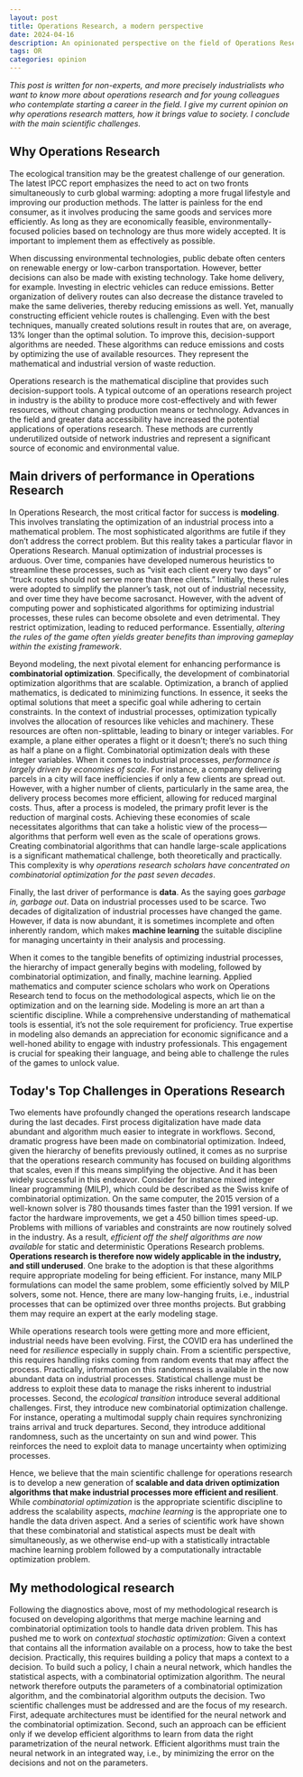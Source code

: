 ```yaml
---
layout: post
title: Operations Research, a modern perspective
date: 2024-04-16
description: An opinionated perspective on the field of Operations Research
tags: OR
categories: opinion
---
```


*This post is written for non-experts, and more precisely industrialists who want to know more about operations research and for young colleagues who contemplate starting a career in the field. I give my current opinion on why operations research matters, how it brings value to society. I conclude with the main scientific challenges.*

## Why Operations Research

The ecological transition may be the greatest challenge of our generation.
The latest IPCC report emphasizes the need to act on two fronts simultaneously to curb global warming: adopting a more frugal lifestyle and improving our production methods. The latter is painless for the end consumer, as it involves producing the same goods and services more efficiently. As long as they are economically feasible, environmentally-focused policies based on technology are thus more widely accepted. It is important to implement them as effectively as possible.

When discussing environmental technologies, public debate often centers on renewable energy or low-carbon transportation. However, better decisions can also be made with existing technology. Take home delivery, for example. Investing in electric vehicles can reduce emissions. Better organization of delivery routes can also decrease the distance traveled to make the same deliveries, thereby reducing emissions as well. Yet, manually constructing efficient vehicle routes is challenging. Even with the best techniques, manually created solutions result in routes that are, on average, 13% longer than the optimal solution. To improve this, decision-support algorithms are needed. These algorithms can reduce emissions and costs by optimizing the use of available resources. They represent the mathematical and industrial version of waste reduction.

Operations research is the mathematical discipline that provides such decision-support tools. A typical outcome of an operations research project in industry is the ability to produce more cost-effectively and with fewer resources, without changing production means or technology. Advances in the field and greater data accessibility have increased the potential applications of operations research. These methods are currently underutilized outside of network industries and represent a significant source of economic and environmental value.

## Main drivers of performance in Operations Research

<!-- The mot important driver of performance in Operations Research is **modeling**, i.e., how you translate the optimization of an industrial process into a mathematical problem. You can do the best algorithms, if they don't solve the right problem, they are going to be useless.
But the reality is deeper than this. 
Optimizing an industrial process manually is difficult.
Firms have therefore accumulated along time numerous heuristics that enable to simplify the process, such as "each client should be visited every two days, truck routes should not serve more than 3 clients, etc."
While such rules that were introduced because they simplify the life of the truck planner and not because they are an industrial necessity tend to become unbreakable rules with time. The thing is, when we have computing power and an algorithm to optimize the industrial process, such rules become not only useless but harmful since they constrain the optimization and thus decrease performance. In other words, *one always gains more by changing the rule of the game than by playing better by the same rule*. 

Modeling for Operations Research is an art that I practice because it is key for applications, but it is more on the consulting than the academic side of Operations Research. -->

In Operations Research, the most critical factor for success is **modeling**. This involves translating the optimization of an industrial process into a mathematical problem. The most sophisticated algorithms are futile if they don’t address the correct problem. But this reality takes a particular flavor in Operations Research. Manual optimization of industrial processes is arduous. Over time, companies have developed numerous heuristics to streamline these processes, such as “visit each client every two days” or “truck routes should not serve more than three clients.” Initially, these rules were adopted to simplify the planner’s task, not out of industrial necessity, and over time they have become sacrosanct. However, with the advent of computing power and sophisticated algorithms for optimizing industrial processes, these rules can become obsolete and even detrimental. They restrict optimization, leading to reduced performance. Essentially, *altering the rules of the game often yields greater benefits than improving gameplay within the existing framework*.

<!-- After modeling, the second driver of performance is **combinatorial optimization**, and more precisely to build *combinatorial optimization algorithms that scale*.
Optimizing an industrial process naturally belongs to the field of optimization.
Optimization is the part of applied mathematics that aims at minimizing functions, i.e., finding the best solutions according to a given objective among a set of solutions that satisfy some constraints.
When we optimize an industrial process, this generally means allocating resources such as vehicles, machines, etc. Those resources are typically not splittable, which leads to binary or integer variables: A plane operates a flight or does not operate it, but we cannot have a half plane operating a flight.
Combinatorial optimization is the part of optimization that deals with integer variables. 
When optimizing an industrial process, *performance generally comes from economy scales*. Consider for instance a firm that delivers parcels to clients in a city. If there are only three clients scattered in the city, even with the best algorithms, the truck is going to crisscross the city. If on the contrary there are many clients, then the algorithm can send a truck delivering all the requests in the same neighborhood. Hence, larger processes give more flexibility to the decision maker, which enables to reduce marginal costs. In other words, once a process has been modelled, **the main source of profit is decreasing marginal costs**. But reaping these economies of scales require algorithms that can take a global perspective when optimizing the process, i.e., algorithms that scale well on large instances. 
For theoretical and practical reasons, building combinatorial algorithms that scale is extremely challenging mathematically. This is the reason why *researchers in operations research have been focused on combinatorial optimization for the last 70 years*. -->

Beyond modeling, the next pivotal element for enhancing performance is **combinatorial optimization**. Specifically, the development of combinatorial optimization algorithms that are scalable. Optimization, a branch of applied mathematics, is dedicated to minimizing functions. In essence, it seeks the optimal solutions that meet a specific goal while adhering to certain constraints. In the context of industrial processes, optimization typically involves the allocation of resources like vehicles and machinery. These resources are often non-splittable, leading to binary or integer variables. For example, a plane either operates a flight or it doesn’t; there’s no such thing as half a plane on a flight. Combinatorial optimization deals with these integer variables. When it comes to industrial processes, *performance is largely driven by economies of scale*. For instance, a company delivering parcels in a city will face inefficiencies if only a few clients are spread out. However, with a higher number of clients, particularly in the same area, the delivery process becomes more efficient, allowing for reduced marginal costs. Thus, after a process is modeled, the primary profit lever is the reduction of marginal costs. Achieving these economies of scale necessitates algorithms that can take a holistic view of the process—algorithms that perform well even as the scale of operations grows.
Creating combinatorial algorithms that can handle large-scale applications is a significant mathematical challenge, both theoretically and practically. This complexity is why *operations research scholars have concentrated on combinatorial optimization for the past seven decades*.

Finally, the last driver of performance is **data**. As the saying goes *garbage in, garbage out*.
Data on industrial processes used to be scarce. Two decades of digitalization of industrial processes have changed the game. However, if data is now abundant, it is sometimes incomplete and often inherently random, which makes **machine learning** the suitable discipline for managing uncertainty in their analysis and processing. 

When it comes to the tangible benefits of optimizing industrial processes, the hierarchy of impact generally begins with modeling, followed by combinatorial optimization, and finally, machine learning.
Applied mathematics and computer science scholars who work on Operations Research tend to focus on the methodological aspects, which lie on the optimization and on the learning side. 
Modeling is more an art than a scientific discipline. 
While a comprehensive understanding of mathematical tools is essential, it’s not the sole requirement for proficiency. True expertise in modeling also demands an appreciation for economic significance and a well-honed ability to engage with industry professionals. This engagement is crucial for speaking their language, and being able to challenge the rules of the games to unlock value.
<!-- An in-depth knowledge of the mathematical tools available is of course needed to master this art. But it is not sufficient, as mastering modeling requires a sense of what matters economically and a seasoned practice of intertacting with industrialists to be able to speak the same language, identify which rules matters and which one should be scrapped, etc. -->
<!-- In terms of practical returns on applied industrial process optimization projects, modeling is generally the key, then followed by combinatorial optimization, and then by machine learning. -->

## Today's Top Challenges in Operations Research

Two elements have profoundly changed the operations research landscape during the last decades. 
First process digitalization have made data abundant and algorithm much easier to integrate in workflows.
Second, dramatic progress have been made on combinatorial optimization.
Indeed, given the hierarchy of benefits previously outlined, it comes as no surprise that the operations research community has focused on building algorithms that scales, even if this means simplifying the objective. And it has been widely successful in this endeavor. Consider for instance mixed integer linear programming (MILP), which could be described as the Swiss knife of combinatorial optimization. On the same computer, the 2015 version of a well-known solver is 780 thousands times faster than the 1991 version. If we factor the hardware improvements, we get a 450 billion times speed-up. Problems with millions of variables and constraints are now routinely solved in the industry.
As a result, *efficient off the shelf algorithms are now available* for static and deterministic Operations Research problems.
**Operations research is therefore now widely applicable in the industry, and still underused**.
One brake to the adoption is that these algorithms require appropriate modeling for being efficient. For instance, many MILP formulations can model the same problem, some efficiently solved by MILP solvers, some not.
Hence, there are many low-hanging fruits, i.e., industrial processes that can be optimized over three months projects. But grabbing them may require an expert at the early modeling stage.

While operations research tools were getting more and more efficient, industrial needs have been evolving.
First, the COVID era has underlined the need for *resilience* especially in supply chain. From a scientific perspective, this requires handling risks coming from random events that may affect the process.
Practically, information on this randomness is available in the now abundant data on industrial processes. Statistical challenge must be address to exploit these data to manage the risks inherent to industrial processes. 
Second, the *ecological transition* introduce several additional challenges.
First, they introduce new combinatorial optimization challenge. For instance, operating a multimodal supply chain requires synchronizing trains arrival and truck departures.
Second, they introduce additional randomness, such as the uncertainty on sun and wind power.
This reinforces the need to exploit data to manage uncertainty when optimizing processes.

Hence, we believe that the main scientific challenge for operations research is to develop a new generation of **scalable and data driven optimization algorithms that make industrial processes more efficient and resilient**.
While *combinatorial optimization* is the appropriate scientific discipline to address the scalability aspects, *machine learning* is the appropriate one to handle the data driven aspect. And a series of scientific work have shown that these combinatorial and statistical aspects must be dealt with simultaneously, as we otherwise end-up with a statistically intractable machine learning problem followed by a computationally intractable optimization problem.

## My methodological research

Following the diagnostics above, most of my methodological research is focused on developing algorithms that merge machine learning and combinatorial optimization tools to handle data driven problem.
This has pushed me to work on *contextual stochastic optimization*: Given a context that contains all the information available on a process, how to take the best decision.
Practically, this requires building a policy that maps a context to a decision.
To build such a policy, I chain a neural network, which handles the statistical aspects, with a combinatorial optimization algorithm.
The neural network therefore outputs the parameters of a combinatorial optimization algorithm, and the combinatorial algorithm outputs the decision.
Two scientific challenges must be addressed and are the focus of my research.
First, adequate architectures must be identified for the neural network and the combinatorial optimization.
Second, such an approach can be efficient only if we develop efficient algorithms to learn from data the right parametrization of the neural network.
Efficient algorithms must train the neural network in an integrated way, i.e., by minimizing the error on the decisions and not on the parameters.